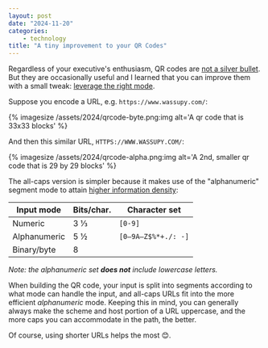 ```yaml
---
layout: post
date: "2024-11-20"
categories:
    - technology
title: "A tiny improvement to your QR Codes"
---
```


Regardless of your executive's enthusiasm, QR codes are [not a silver bullet][3]. But they are occasionally useful and I
learned that you can improve them with a small tweak: [leverage the right mode][1].

Suppose you encode a URL, e.g. `https://www.wassupy.com/`:

{% imagesize /assets/2024/qrcode-byte.png:img alt='A qr code that is 33x33 blocks' %}

And then this similar URL, `HTTPS://WWW.WASSUPY.COM/`:

{% imagesize /assets/2024/qrcode-alpha.png:img alt='A 2nd, smaller qr code that is 29 by 29 blocks' %}

The all-caps version is simpler because it makes use of the "alphanumeric" segment mode to attain [higher information density][2]:

| Input mode   | Bits/char. | Character set       |
|--------------|------------|---------------------|
| Numeric      | 3 ⅓        | `[0-9]`             |
| Alphanumeric | 5 ½        | `[0–9A–Z$%*+./: -]` |
| Binary/byte  | 8          |                     |

*Note: the alphanumeric set **does not** include lowercase letters.*

When building the QR code, your input is split into segments according to what mode can handle the input, and all-caps URLs fit into the more efficient _alphanumeric_ mode. Keeping this in mind, you can generally always make the scheme and host portion of a URL uppercase, and the more caps you can accommodate in the path, the better.

Of course, using shorter URLs helps the most 😊.

[1]: https://www.imperialviolet.org/2021/08/26/qrencoding.html "Efficient QR codes"
[2]: https://en.wikipedia.org/wiki/QR_code#Information_capacity "QR Code Information capacity"
[3]: https://en.wikipedia.org/wiki/No_Silver_Bullet "No Silver Bullet"